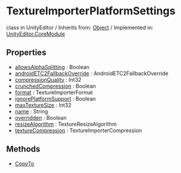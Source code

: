 # TextureImporterPlatformSettings
class in UnityEditor
 / Inherits from: <a href="https://docs.unity3d.com/6000.0/Documentation/ScriptReference/Object.html">Object</a> / Implemented in: <a href="https://docs.unity3d.com/6000.0/Documentation/ScriptReference/UnityEditor.CoreModule.html">UnityEditor.CoreModule</a>
## Properties
- <a href="https://docs.unity3d.com/6000.0/Documentation/ScriptReference/TextureImporterPlatformSettings-allowsAlphaSplitting.html">allowsAlphaSplitting</a> : Boolean
- <a href="https://docs.unity3d.com/6000.0/Documentation/ScriptReference/TextureImporterPlatformSettings-androidETC2FallbackOverride.html">androidETC2FallbackOverride</a> : AndroidETC2FallbackOverride
- <a href="https://docs.unity3d.com/6000.0/Documentation/ScriptReference/TextureImporterPlatformSettings-compressionQuality.html">compressionQuality</a> : Int32
- <a href="https://docs.unity3d.com/6000.0/Documentation/ScriptReference/TextureImporterPlatformSettings-crunchedCompression.html">crunchedCompression</a> : Boolean
- <a href="https://docs.unity3d.com/6000.0/Documentation/ScriptReference/TextureImporterPlatformSettings-format.html">format</a> : TextureImporterFormat
- <a href="https://docs.unity3d.com/6000.0/Documentation/ScriptReference/TextureImporterPlatformSettings-ignorePlatformSupport.html">ignorePlatformSupport</a> : Boolean
- <a href="https://docs.unity3d.com/6000.0/Documentation/ScriptReference/TextureImporterPlatformSettings-maxTextureSize.html">maxTextureSize</a> : Int32
- <a href="https://docs.unity3d.com/6000.0/Documentation/ScriptReference/TextureImporterPlatformSettings-name.html">name</a> : String
- <a href="https://docs.unity3d.com/6000.0/Documentation/ScriptReference/TextureImporterPlatformSettings-overridden.html">overridden</a> : Boolean
- <a href="https://docs.unity3d.com/6000.0/Documentation/ScriptReference/TextureImporterPlatformSettings-resizeAlgorithm.html">resizeAlgorithm</a> : TextureResizeAlgorithm
- <a href="https://docs.unity3d.com/6000.0/Documentation/ScriptReference/TextureImporterPlatformSettings-textureCompression.html">textureCompression</a> : TextureImporterCompression
## Methods
- <a href="https://docs.unity3d.com/6000.0/Documentation/ScriptReference/TextureImporterPlatformSettings.CopyTo.html">CopyTo</a>

